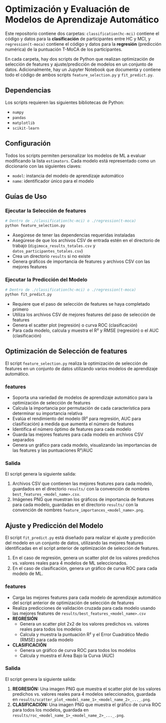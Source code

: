 # Optimización y Evaluación de Modelos de Aprendizaje Automático

Este repositorio contiene dos carpetas: `classification(hc-mci)` contiene el código y datos para la **clasificación** de participantes entre HC y MCI, y `regression(t-moca)` contiene el código y datos para la **regresión** (predicción numérica) de la puntuación T-MoCA de los participantes.

En cada carpeta, hay dos scripts de Python que realizan optimización de selección de features y ajuste/predicción de modelos en un conjunto de datos. Adicionalmente, hay un Jupyter Notebook que documenta y contiene todo el código de ambos scripts `feature_selection.py` y `fit_predict.py`.

## Dependencias
Los scripts requieren las siguientes bibliotecas de Python:
- `numpy`
- `pandas`
- `matplotlib`
- `scikit-learn`

## Configuración
Todos los scripts permiten personalizar los modelos de ML a evaluar modificando la lista `estimators`. Cada modelo está representado como un diccionario con las siguientes claves:
- `model`: instancia del modelo de aprendizaje automático
- `name`: identificador único para el modelo

## Guías de Uso

### Ejecutar la Selección de features
```bash
# Dentro de ./classification(hc-mci) o ./regression(t-moca)
python feature_selection.py
```
- Asegúrese de tener las dependencias requeridas instaladas
- Asegúrese de que los archivos CSV de entrada estén en el directorio de trabajo (`digimoca_results_totales.csv` y `datos_participantes_totales.csv`)
- Crea un directorio `results` si no existe
- Genera gráficos de importancia de features y archivos CSV con las mejores features

### Ejecutar la Predicción del Modelo
```bash
# Dentro de ./classification(hc-mci) o ./regression(t-moca)
python fit_predict.py
```
- Requiere que el paso de selección de features se haya completado primero
- Utiliza los archivos CSV de mejores features del paso de selección de features
- Genera el scatter plot (regresión) o curva ROC (clasificación)
- Para cada modelo, calcula y muestra el R² y RMSE (regresión) o el AUC (clasificación)

## Optimización de Selección de features

El script `feature_selection.py` realiza la optimización de selección de features en un conjunto de datos utilizando varios modelos de aprendizaje automático.

### features
- Soporta una variedad de modelos de aprendizaje automático para la optimización de selección de features
- Calcula la importancia por permutación de cada característica para determinar su importancia relativa
- Evalúa el rendimiento del modelo (R² para regresión, AUC para clasificación) a medida que aumenta el número de features
- Identifica el número óptimo de features para cada modelo
- Guarda las mejores features para cada modelo en archivos CSV separados
- Genera un gráfico para cada modelo, visualizando las importancias de las features y las puntuaciones R²/AUC

### Salida
El script genera la siguiente salida:
1. Archivos CSV que contienen las mejores features para cada modelo, guardados en el directorio `results/` con la convención de nombres `best_features_<model_name>.csv`.
2. Imágenes PNG que muestran los gráficos de importancia de features para cada modelo, guardadas en el directorio `results/` con la convención de nombres `feature_importances_<model_name>.png`.

## Ajuste y Predicción del Modelo

El script `fit_predict.py` está diseñado para realizar el ajuste y predicción del modelo en un conjunto de datos, utilizando las mejores features identificadas en el script anterior de optimización de selección de features.

1. En el caso de regresión, genera un scatter plot de los valores predichos vs. valores reales para 4 modelos de ML seleccionados.
2. En el caso de clasificación, genera un gráfico de curva ROC para cada modelo de ML.

### features
- Carga las mejores features para cada modelo de aprendizaje automático del script anterior de optimización de selección de features
- Realiza predicciones de validación cruzada para cada modelo usando las mejores features de `results/best_features_<model_name>.csv`
- **REGRESIÓN**
    - Genera un scatter plot 2x2 de los valores predichos vs. valores reales para todos los modelos
    - Calcula y muestra la puntuación R² y el Error Cuadrático Medio (RMSE) para cada modelo
- **CLASIFICACIÓN**
    - Genera un gráfico de curva ROC para todos los modelos
    - Calcula y muestra el Área Bajo la Curva (AUC)

### Salida
El script genera la siguiente salida:
1. **REGRESIÓN:** Una imagen PNG que muestra el scatter plot de los valores predichos vs. valores reales para 4 modelos seleccionados, guardada en `results/scatter_plot_<model_name_1>_<model_name_2>_..._.png`.
2. **CLASIFICACIÓN:** Una imagen PNG que muestra el gráfico de curva ROC para todos los modelos, guardada en `results/roc_<model_name_1>_<model_name_2>_..._.png`.
